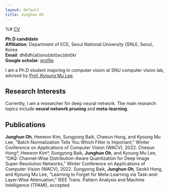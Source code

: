 ```yaml
---
layout: default
title: Junghun Oh
---
```


%# [CV]()

**Ph.D candidate** \
**Affiliation**: Department of ECE, Seoul National University (SNU), Seoul, Korea \
**Email**: dh6dh(at)snu(dot)ac(dot)kr \
**Google scholar**: [profile](https://scholar.google.co.kr/citations?user=fCFkL9EAAAAJ&hl=ko)

I am a Ph.D student majoring in computer vision at SNU computer vision lab, advised by [Prof. Kyoung Mu Lee](https://cv.snu.ac.kr/index.php/kmlee/).


## **Research Interests**

Currently, I am a researcher for deep neural network.
The main research topics include **neural network pruning** and **meta-learning**.

## **Publications**
**Junghun Oh**, Heewon Kim, Sungyong Baik, Cheeun Hong, and Kyoung Mu Lee, "Batch Normalization Tells You Which Filter is Important," Winter Conference on Applications of Computer Vision (WACV), 2022.
Cheeun Hong*, Heewon Kim*, Sungyong Baik, **Junghun Oh**, and Kyoung Mu Lee, "DAQ: Channel-Wise Distribution-Aware Quantization for Deep Image Super-Resolution Networks," Winter Conference on Applications of Computer Vision (WACV), 2022.
Sungyong Baik, **Junghun Oh**, Seokil Hong, and Kyoung Mu Lee, "Learning to Forget for Meta-Learning via Task-and-Layer-Wise Attenuation," IEEE Trans. Pattern Analysis and Machine Intelligence (TPAMI), accepted.
